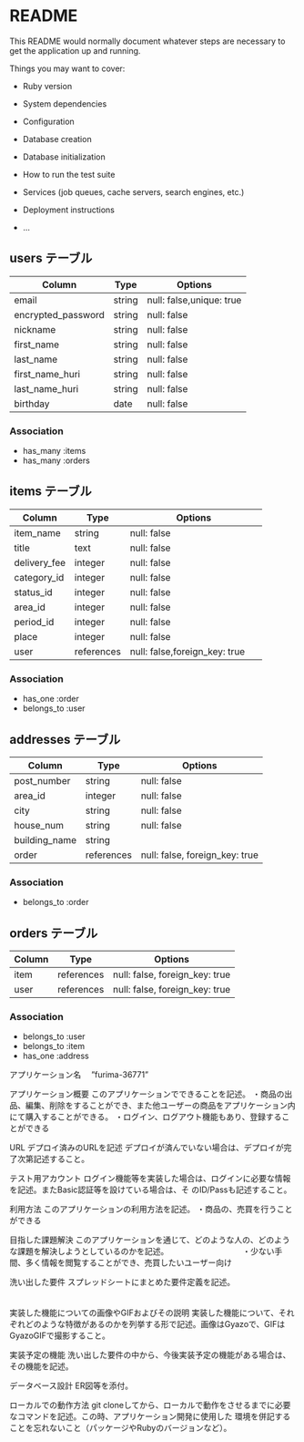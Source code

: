 # README

This README would normally document whatever steps are necessary to get the
application up and running.

Things you may want to cover:

* Ruby version

* System dependencies

* Configuration

* Database creation

* Database initialization

* How to run the test suite

* Services (job queues, cache servers, search engines, etc.)

* Deployment instructions

* ...



## users テーブル

| Column             | Type   | Options                  |
| ------------------ | ------ | ------------------------ |
| email              | string | null: false,unique: true |
| encrypted_password | string | null: false              |
| nickname           | string | null: false              |
| first_name         | string | null: false              | 
| last_name          | string | null: false              |
| first_name_huri    | string | null: false              |
| last_name_huri     | string | null: false              |
| birthday           | date   | null: false              |

### Association

* has_many :items
* has_many :orders


## items テーブル



| Column       | Type           | Options                       |
| ------------ | -------------- | ------------------------------|
| item_name    | string         | null: false 　　　　　　　　   　|
| title        | text           | null: false 　　　　　　　　   　|
| delivery_fee | integer        | null: false 　　　　　　　　   　|
| category_id  | integer        | null: false 　　　　　　　   　　|
| status_id    | integer        | null: false 　　　　　　   　　　|
| area_id      | integer        | null: false 　　　　　   　　　　|
| period_id    | integer        | null: false 　　　　   　　　　　|
| place        | integer        | null: false 　　　　   　　　　　|
| user         | references     | null: false,foreign_key: true |

### Association

* has_one :order
* belongs_to :user


## addresses テーブル
| Column           | Type           | Options                        |
|------------------|----------------|--------------------------------|
| post_number      | string         | null: false                    |
| area_id          | integer        | null: false                    |
| city             | string         | null: false                    |
| house_num        | string         | null: false                    |
| building_name    | string         |                                |     
| order            | references     | null: false, foreign_key: true |

### Association

* belongs_to :order

## orders テーブル

| Column           | Type           | Options                        |
|------------------|----------------|--------------------------------|
| item             | references     | null: false, foreign_key: true |
| user             | references     | null: false, foreign_key: true |

### Association

* belongs_to :user
* belongs_to :item
* has_one :address


アプリケーション名          　”furima-36771”

アプリケーション概要          	このアプリケーションでできることを記述。
                            ・商品の出品、編集、削除をすることができ、また他ユーザーの商品をアプリケーション内にて購入することができる。
                            ・ログイン、ログアウト機能もあり、登録することができる

URL	デプロイ済みのURLを記述    デプロイが済んでいない場合は、デプロイが完了次第記述すること。
　　　　　　　　　　　　　　　　　

テスト用アカウント             	ログイン機能等を実装した場合は、ログインに必要な情報を記述。またBasic認証等を設けている場合は、そ
のID/Passも記述すること。

利用方法	このアプリケーションの利用方法を記述。
        ・商品の、売買を行うことができる

目指した課題解決	このアプリケーションを通じて、どのような人の、どのような課題を解決しようとしているのかを記述。
　　　　　　　　　・少ない手間、多く情報を閲覧することができ、売買したいユーザー向け

洗い出した要件	スプレッドシートにまとめた要件定義を記述。
　　　　　　　　　　　

実装した機能についての画像やGIFおよびその説明	実装した機能について、それぞれどのような特徴があるのかを列挙する形で記述。画像はGyazoで、GIFはGyazoGIFで撮影すること。

実装予定の機能	洗い出した要件の中から、今後実装予定の機能がある場合は、その機能を記述。

データベース設計	ER図等を添付。

ローカルでの動作方法	git cloneしてから、ローカルで動作をさせるまでに必要なコマンドを記述。この時、アプリケーション開発に使用した
環境を併記することを忘れないこと（パッケージやRubyのバージョンなど）。